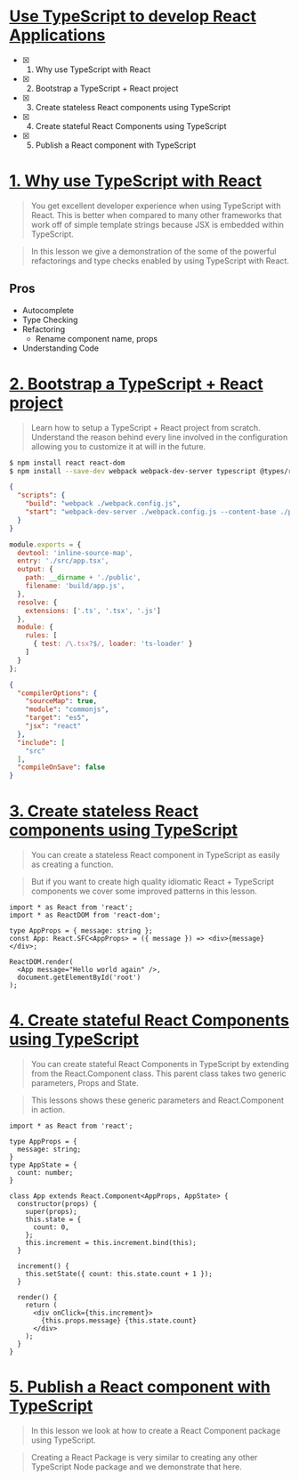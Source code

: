 # [Use TypeScript to develop React Applications](https://egghead.io/courses/use-typescript-to-develop-react-applications)

- [x] 1. Why use TypeScript with React
- [x] 2. Bootstrap a TypeScript + React project
- [x] 3. Create stateless React components using TypeScript
- [x] 4. Create stateful React Components using TypeScript
- [x] 5. Publish a React component with TypeScript

# [1. Why use TypeScript with React](https://egghead.io/lessons/egghead-why-use-typescript-with-react)

> You get excellent developer experience when using TypeScript with React. This is better when compared to many other frameworks that work off of simple template strings because JSX is embedded within TypeScript.

> In this lesson we give a demonstration of the some of the powerful refactorings and type checks enabled by using TypeScript with React.

## Pros

- Autocomplete
- Type Checking
- Refactoring
  - Rename component name, props
- Understanding Code

# [2. Bootstrap a TypeScript + React project](https://egghead.io/lessons/egghead-bootstrap-a-typescript-react-project)

> Learn how to setup a TypeScript + React project from scratch. Understand the reason behind every line involved in the configuration allowing you to customize it at will in the future.

```bash
$ npm install react react-dom
$ npm install --save-dev webpack webpack-dev-server typescript @types/react @types/react-dom ts-loader
```

```json
{
  "scripts": {
    "build": "webpack ./webpack.config.js",
    "start": "webpack-dev-server ./webpack.config.js --content-base ./public"
  }
}
```

```js
module.exports = {
  devtool: 'inline-source-map',
  entry: './src/app.tsx',
  output: {
    path: __dirname + './public',
    filename: 'build/app.js',
  },
  resolve: {
    extensions: ['.ts', '.tsx', '.js']
  },
  module: {
    rules: [
      { test: /\.tsx?$/, loader: 'ts-loader' }
    ]
  }
};
```

```json
{
  "compilerOptions": {
    "sourceMap": true,
    "module": "commonjs",
    "target": "es5",
    "jsx": "react"
  },
  "include": [
    "src"
  ],
  "compileOnSave": false
}
```

# [3. Create stateless React components using TypeScript](https://egghead.io/lessons/react-create-stateless-react-components-using-typescript)

> You can create a stateless React component in TypeScript as easily as creating a function.

> But if you want to create high quality idiomatic React + TypeScript components we cover some improved patterns in this lesson.

```tsx
import * as React from 'react';
import * as ReactDOM from 'react-dom';

type AppProps = { message: string };
const App: React.SFC<AppProps> = ({ message }) => <div>{message}</div>;

ReactDOM.render(
  <App message="Hello world again" />,
  document.getElementById('root')
);
```

# [4. Create stateful React Components using TypeScript](https://egghead.io/lessons/egghead-create-stateful-react-components-using-typescript)

> You can create stateful React Components in TypeScript by extending from the React.Component class. This parent class takes two generic parameters, Props and State.

> This lessons shows these generic parameters and React.Component in action.

```tsx
import * as React from 'react';

type AppProps = {
  message: string;
}
type AppState = {
  count: number;
}

class App extends React.Component<AppProps, AppState> {
  constructor(props) {
    super(props);
    this.state = {
      count: 0,
    };
    this.increment = this.increment.bind(this);
  }

  increment() {
    this.setState({ count: this.state.count + 1 });
  }

  render() {
    return (
      <div onClick={this.increment}>
        {this.props.message} {this.state.count}
      </div>
    );
  }
}
```

# [5. Publish a React component with TypeScript](https://egghead.io/lessons/egghead-publish-a-react-component-with-typescript)

> In this lesson we look at how to create a React Component package using TypeScript.

> Creating a React Package is very similar to creating any other TypeScript Node package and we demonstrate that here.
